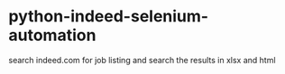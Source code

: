 # python-indeed-selenium-automation
search indeed.com for job listing and search the results in xlsx and html
